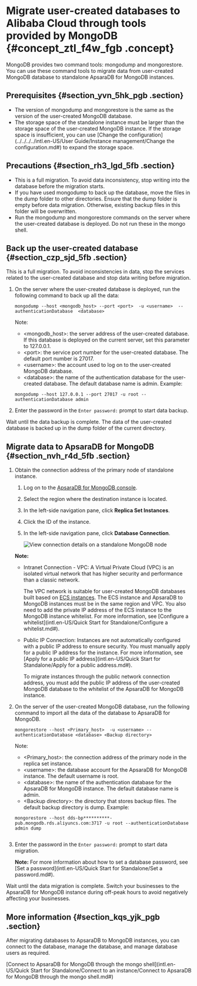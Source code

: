 # Migrate user-created databases to Alibaba Cloud through tools provided by MongoDB {#concept_ztl_f4w_fgb .concept}

MongoDB provides two command tools: mongodump and mongorestore. You can use these command tools to migrate data from user-created MongoDB database to standalone ApsaraDB for MongoDB instances.

## Prerequisites {#section_yvn_5hk_pgb .section}

-   The version of mongodump and mongorestore is the same as the version of the user-created MongoDB database.
-   The storage space of the standalone instance must be larger than the storage space of the user-created MongoDB instance. If the storage space is insufficient, you can use [Change the configuration](../../../../intl.en-US/User Guide/Instance management/Change the configuration.md#) to expand the storage space.

## Precautions {#section_rh3_lgd_5fb .section}

-   This is a full migration. To avoid data inconsistency, stop writing into the database before the migration starts.
-   If you have used mongodump to back up the database, move the files in the dump folder to other directories. Ensure that the dump folder is empty before data migration. Otherwise, existing backup files in this folder will be overwritten.
-   Run the mongodump and mongorestore commands on the server where the user-created database is deployed. Do not run these in the mongo shell.

## Back up the user-created database {#section_czp_sjd_5fb .section}

This is a full migration. To avoid inconsistencies in data, stop the services related to the user-created database and stop data writing before migration.

1.  On the server where the user-created database is deployed, run the following command to back up all the data:

    ``` {#codeblock_yp1_gq3_p9p}
    mongodump --host <mongodb_host> --port <port>  -u <username>  --authenticationDatabase  <database>
    ```

    Note:

    -   <mongodb\_host\>: the server address of the user-created database. If this database is deployed on the current server, set this parameter to 127.0.0.1.
    -   <port\>: the service port number for the user-created database. The default port number is 27017.
    -   <username\>: the account used to log on to the user-created MongoDB database.
    -   <database\>: the name of the authentication database for the user-created database. The default database name is admin.
    Example:

    ``` {#codeblock_xmd_yf6_kf5}
    mongodump --host 127.0.0.1 --port 27017 -u root --authenticationDatabase admin
    ```

2.  Enter the password in the `Enter password:` prompt to start data backup.

Wait until the data backup is complete. The data of the user-created database is backed up in the dump folder of the current directory.

## Migrate data to ApsaraDB for MongoDB {#section_nvh_r4d_5fb .section}

1.  Obtain the connection address of the primary node of standalone instance.

    1.  Log on to the [ApsaraDB for MongoDB console](https://mongodb.console.aliyun.com/#/mongodb/list).
    2.  Select the region where the destination instance is located.
    3.  In the left-side navigation pane, click **Replica Set Instances**.
    4.  Click the ID of the instance.
    5.  In the left-side navigation pane, click **Database Connection**.

        ![View connection details on a standalone MongoDB node](http://static-aliyun-doc.oss-cn-hangzhou.aliyuncs.com/assets/img/82882/156222521435103_en-US.png)

    **Note:** 

    -   Intranet Connection - VPC: A Virtual Private Cloud \(VPC\) is an isolated virtual network that has higher security and performance than a classic network.

        The VPC network is suitable for user-created MongoDB databases built based on [ECS instances](https://www.alibabacloud.com/help/zh/doc-detail/25367.htm). The ECS instance and ApsaraDB to MongoDB instances must be in the same region and VPC. You also need to add the private IP address of the ECS instance to the MongoDB instance whitelist. For more information, see [Configure a whitelist](intl.en-US/Quick Start for Standalone/Configure a whitelist.md#).

    -   Public IP Connection: Instances are not automatically configured with a public IP address to ensure security. You must manually apply for a public IP address for the instance. For more information, see [Apply for a public IP address](intl.en-US/Quick Start for Standalone/Apply for a public address.md#).

        To migrate instances through the public network connection address, you must add the public IP address of the user-created MongoDB database to the whitelist of the ApsaraDB for MongoDB instance.

2.  On the server of the user-created MongoDB database, run the following command to import all the data of the database to ApsaraDB for MongoDB.

    ``` {#codeblock_k6c_o56_5rs}
    mongorestore --host <Primary_host>  -u <username> --authenticationDatabase <database> <Backup directory>
    ```

    Note:

    -   <Primary\_host\>: the connection address of the primary node in the replica set instance.
    -   <username\>: the database account for the ApsaraDB for MongoDB instance. The default username is root.
    -   <database\>: the name of the authentication database for the ApsaraDB for MongoDB instance. The default database name is admin.
    -   <Backup directory\>: the directory that stores backup files. The default backup directory is dump.
    Example:

    ``` {#codeblock_dht_j22_7u7}
    mongorestore --host dds-bp**********-pub.mongodb.rds.aliyuncs.com:3717 -u root --authenticationDatabase admin dump
    						
    ```

3.  Enter the password in the `Enter password:` prompt to start data migration.

    **Note:** For more information about how to set a database password, see [Set a password](intl.en-US/Quick Start for Standalone/Set a password.md#).


Wait until the data migration is complete. Switch your businesses to the ApsaraDB for MongoDB instance during off-peak hours to avoid negatively affecting your businesses.

## More information {#section_kqs_yjk_pgb .section}

After migrating databases to ApsaraDB to MongoDB instances, you can connect to the database, manage the database, and manage database users as required.

[Connect to ApsaraDB for MongoDB through the mongo shell](intl.en-US/Quick Start for Standalone/Connect to an instance/Connect to ApsaraDB for MongoDB through the mongo shell.md#)

